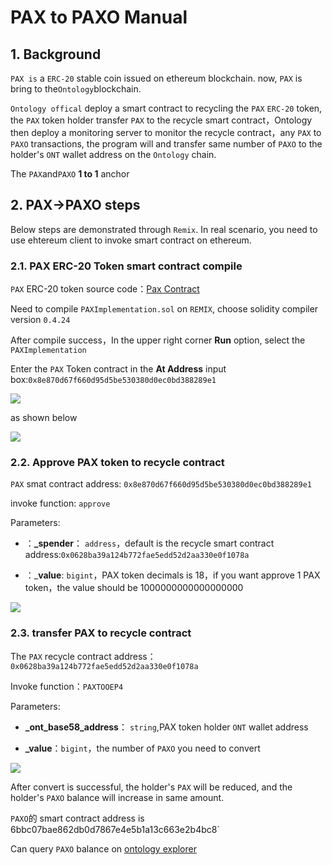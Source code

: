 # PAX to PAXO Manual



## 1. Background

`PAX is` a `ERC-20` stable coin issued on ethereum blockchain. now, `PAX` is bring to the` Ontology `blockchain.

 `Ontology offical`  deploy a smart contract to recycling the `PAX` `ERC-20` token, the `PAX` token holder transfer `PAX` to the recycle smart  contract，Ontology then deploy a monitoring server to monitor the recycle contract，any `PAX` to `PAXO` transactions, the program will  and transfer same number of `PAXO`  to the holder's `ONT` wallet address  on the `Ontology` chain.

The `PAX`and`PAXO` **1 to 1** anchor

## 2. PAX->PAXO steps

Below steps are demonstrated through `Remix`. In  real scenario, you need to use  ehtereum client to invoke smart contract on ethereum.

### 2.1. PAX ERC-20 Token smart contract compile

`PAX` ERC-20 token source code：[Pax Contract](https://github.com/paxosglobal/pax-contracts)

Need to compile `PAXImplementation.sol` on `REMIX`, choose solidity compiler version `0.4.24`

After compile success，In the upper right corner **Run** option, select the `PAXImplementation`

Enter the `PAX` Token contract in the **At Address** input box:`0x8e870d67f660d95d5be530380d0ec0bd388289e1`



![](/Users/huguanjun/Work/PAX/pax01.png)

as shown below



![](/Users/huguanjun/Work/PAX/pax02.png)



### 2.2. Approve PAX token to recycle contract

`PAX` smat contract address: `0x8e870d67f660d95d5be530380d0ec0bd388289e1`

invoke function: `approve`

Parameters:

- ：**_spender**： `address`，default is the recycle smart contract address:`0x0628ba39a124b772fae5edd52d2aa330e0f1078a`

- ：_**value**: `bigint`，PAX token decimals is 18，if you want approve 1 PAX token，the value should be 1000000000000000000



![](/Users/huguanjun/Work/PAX/pax03.png)



### 2.3. transfer PAX to recycle contract

The `PAX` recycle contract address：`0x0628ba39a124b772fae5edd52d2aa330e0f1078a`

Invoke function：`PAXTOOEP4`

Parameters:

- **_ont_base58_address**： `string`,PAX token holder `ONT` wallet address

- **_value**：`bigint`，the number of `PAXO` you need to convert

  

![](/Users/huguanjun/Work/PAX/pax04.png)



After convert is successful, the holder's `PAX` will be  reduced, and the holder's `PAXO` balance will increase in same amount.

`PAXO`的 smart contract address is 6bbc07bae862db0d7867e4e5b1a13c663e2b4bc8`

Can query  `PAXO` balance on [ontology explorer](https://explorer.ont.io/)



